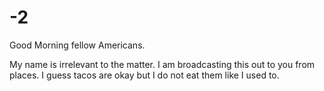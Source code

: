 # -2 

Good Morning fellow Americans.

My name is irrelevant to the matter. I am broadcasting this out to you from places.
I guess tacos are okay but I do not eat them like I used to.
